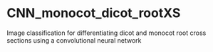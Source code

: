 # CNN_monocot_dicot_rootXS
Image classification for differentiating dicot and monocot root cross sections using a convolutional neural network
